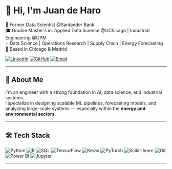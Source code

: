 # 👋 Hi, I'm Juan de Haro
💼 Former Data Scientist @Santander Bank  
🎓 Double Master's in: Applied Data Science @UChicago | Industrial Engineering @UPM  
💡 Data Science | Operations Research | Supply Chain | Energy Forecasting  
📍 Based in Chicago & Madrid  

[![LinkedIn](https://img.shields.io/badge/LinkedIn-blue?logo=linkedin&style=flat&logoColor=white)](https://www.linkedin.com/in/juan-de-haro/) 
[![GitHub](https://img.shields.io/badge/GitHub-100000?logo=github&style=flat&logoColor=white)](https://github.com/juan-de-haro)
[![Email](https://img.shields.io/badge/Email-juandeharo@uchicago.edu-red?logo=gmail&style=flat)](mailto:juandeharo@uchicago.edu)

---

## 💬 About Me

I'm an engineer with a strong foundation in AI, data science, and industrial systems.  
I specialize in designing scalable ML pipelines, forecasting models, and analyzing large-scale systems — especially within the **energy and environmental sectors**.

---

## 🛠 Tech Stack

![Python](https://img.shields.io/badge/Python-3670A0?logo=python&logoColor=white)
![R](https://img.shields.io/badge/R-276DC3?logo=r&logoColor=white)
![SQL](https://img.shields.io/badge/SQL-CC2927?logo=postgresql&logoColor=white)
![TensorFlow](https://img.shields.io/badge/TensorFlow-FF6F00?logo=tensorflow&logoColor=white)
![Keras](https://img.shields.io/badge/Keras-D00000?logo=keras&logoColor=white)
![PyTorch](https://img.shields.io/badge/PyTorch-EE4C2C?logo=pytorch&logoColor=white)
![Scikit-learn](https://img.shields.io/badge/Scikit--learn-F7931E?logo=scikit-learn&logoColor=white)
![Git](https://img.shields.io/badge/Git-F05032?logo=git&logoColor=white)
![Power BI](https://img.shields.io/badge/PowerBI-F2C811?logo=powerbi&logoColor=black)
![Jupyter](https://img.shields.io/badge/Jupyter-F37626?logo=jupyter&logoColor=white)

---
